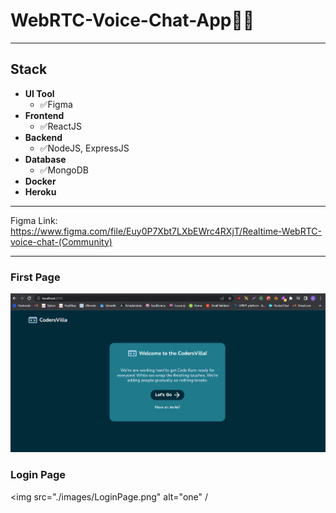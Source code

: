 # WebRTC-Voice-Chat-App🚀🚀
-----------------------------------------------------------------------------------
## Stack
- **UI Tool**
  - ✅Figma 
- **Frontend**
  - ✅ReactJS
- **Backend**
  - ✅NodeJS, ExpressJS
- **Database**
  - ✅MongoDB
- **Docker**
- **Heroku**

-----------------------------------------------------------------------------------
Figma Link: https://www.figma.com/file/Euy0P7Xbt7LXbEWrc4RXjT/Realtime-WebRTC-voice-chat-(Community)

-----------------------------------------------------------------------------------
### First Page
<img src="./images/StartingPage.png" alt="one" />

### Login Page
<img src="./images/LoginPage.png" alt="one" /

### 
